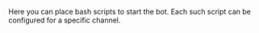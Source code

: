 Here you can place bash scripts to start the bot. Each such script can be configured for a specific channel.
